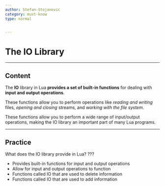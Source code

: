 ```yaml
---
author: Stefan-Stojanovic
category: must-know
type: normal


---
```


# The IO Library

---
## Content

The **IO** library in Lua **provides a set of built-in functions** for dealing with **input and output operations**. 

These functions allow you to perform operations like *reading and writing* files, *opening and closing* streams, and *working with the file system*.

These functions allow you to perform a wide range of input/output operations, making the IO library an important part of many Lua programs.

---

## Practice

What does the IO library provide in Lua? ???

- Provides built-in functions for input and output operations
- Allow for input and output operations to function
- Functions called IO that are used to delete information
- Functions called IO that are used to add information